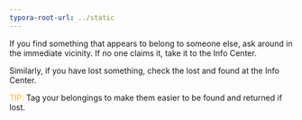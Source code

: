 ```yaml
---
typora-root-url: ../static
---
```


If you find something that appears to belong to someone else, ask around in the immediate vicinity. If no one claims it, take it to the Info Center.  



Similarly, if you have lost something, check the lost and found at the Info Center.





  <span style="color:#fdb913;">TIP: </span> Tag your belongings to make them easier to be found and returned if lost. 


